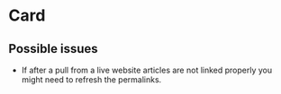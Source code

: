 # Card

## Possible issues

- If after a pull from a live website articles are not linked properly you might need to refresh the permalinks.
